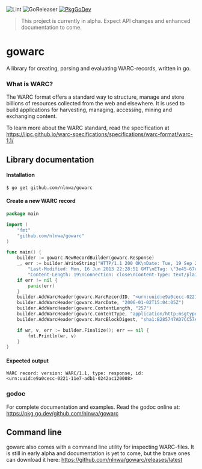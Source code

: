 ![Lint](https://github.com/nlnwa/gowarc/workflows/golangci-lint/badge.svg)
![GoReleaser](https://github.com/nlnwa/gowarc/workflows/goreleaser/badge.svg)
[![PkgGoDev](https://pkg.go.dev/badge/github.com/nlnwa/gowarc)](https://pkg.go.dev/github.com/nlnwa/gowarc)

> This project is currently in alpha. Expect API changes and enhanced documentation to come.

# gowarc

A library for creating, parsing and evaluating WARC-records, written in go.

### What is WARC?

The WARC format offers a standard way to structure, manage and store billions of resources collected from the web and
elsewhere. It is used to build applications for harvesting, managing, accessing, mining and exchanging content.

To learn more about the WARC standard, read the specification
at https://iipc.github.io/warc-specifications/specifications/warc-format/warc-1.1/

## Library documentation

#### Installation

```
$ go get github.com/nlnwa/gowarc
```

#### Create a new WARC record

```go
package main

import (
	"fmt"
	"github.com/nlnwa/gowarc"
)

func main() {
	builder := gowarc.NewRecordBuilder(gowarc.Response)
	_, err := builder.WriteString("HTTP/1.1 200 OK\nDate: Tue, 19 Sep 2016 17:18:40 GMT\nServer: Apache/2.0.54 (Ubuntu)\n" +
		"Last-Modified: Mon, 16 Jun 2013 22:28:51 GMT\nETag: \"3e45-67e-2ed02ec0\"\nAccept-Ranges: bytes\n" +
		"Content-Length: 19\nConnection: close\nContent-Type: text/plain\n\nThis is the content")
	if err != nil {
		panic(err)
	}
	builder.AddWarcHeader(gowarc.WarcRecordID, "<urn:uuid:e9a0cecc-0221-11e7-adb1-0242ac120008>")
	builder.AddWarcHeader(gowarc.WarcDate, "2006-01-02T15:04:05Z")
	builder.AddWarcHeader(gowarc.ContentLength, "257")
	builder.AddWarcHeader(gowarc.ContentType, "application/http;msgtype=response")
	builder.AddWarcHeader(gowarc.WarcBlockDigest, "sha1:B285747AD7CC57AA74BCE2E30B453C8D1CB71BA4")

	if wr, v, err := builder.Finalize(); err == nil {
		fmt.Println(wr, v)
	}
}
```

#### Expected output

```
WARC record: version: WARC/1.1, type: response, id: <urn:uuid:e9a0cecc-0221-11e7-adb1-0242ac120008>
```

### godoc

For complete documentation and examples. Read the godoc online at: https://pkg.go.dev/github.com/nlnwa/gowarc

## Command line

gowarc also comes with a command line utility for inspecting WARC-files. It is still in early alpha and documentation is
yet to come, but the brave ones can download it here: https://github.com/nlnwa/gowarc/releases/latest
